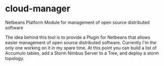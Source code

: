 cloud-manager
=============

Netbeans Platform Module for management of open source distributed software


The idea behind this tool is to provide a Plugin for Netbeans that allows easier management of open source
distributed software.  Currently I'm the only one working on it in my spare time.  At this point you can build a list
of Accumulo tables, add a Storm Nimbus Server to a Tree, and deploy a storm topology.
